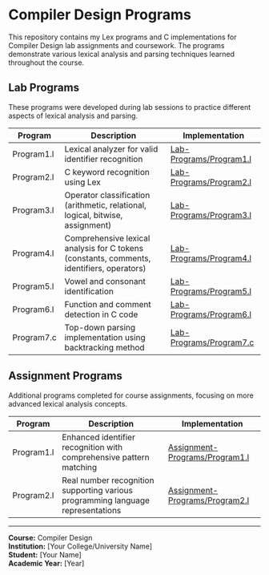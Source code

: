 # Compiler Design Programs

This repository contains my Lex programs and C implementations for Compiler Design lab assignments and coursework. The programs demonstrate various lexical analysis and parsing techniques learned throughout the course.

## Lab Programs

These programs were developed during lab sessions to practice different aspects of lexical analysis and parsing.

| Program | Description | Implementation |
|---------|-------------|----------------|
| Program1.l   | Lexical analyzer for valid identifier recognition | [Lab-Programs/Program1.l](Lab-Programs/Program1.l) |
| Program2.l   | C keyword recognition using Lex | [Lab-Programs/Program2.l](Lab-Programs/Program2.l) |
| Program3.l   | Operator classification (arithmetic, relational, logical, bitwise, assignment) | [Lab-Programs/Program3.l](Lab-Programs/Program3.l) |
| Program4.l   | Comprehensive lexical analysis for C tokens (constants, comments, identifiers, operators) | [Lab-Programs/Program4.l](Lab-Programs/Program4.l) |
| Program5.l   | Vowel and consonant identification | [Lab-Programs/Program5.l](Lab-Programs/Program5.l) |
| Program6.l   | Function and comment detection in C code | [Lab-Programs/Program6.l](Lab-Programs/Program6.l) |
| Program7.c   | Top-down parsing implementation using backtracking method | [Lab-Programs/Program7.c](Lab-Programs/Program7.c) |

## Assignment Programs

Additional programs completed for course assignments, focusing on more advanced lexical analysis concepts.

| Program | Description | Implementation |
|---------|-------------|----------------|
| Program1.l   | Enhanced identifier recognition with comprehensive pattern matching | [Assignment-Programs/Program1.l](Assignment-Programs/Program1.l) |
| Program2.l   | Real number recognition supporting various programming language representations | [Assignment-Programs/Program2.l](Assignment-Programs/Program2.l) |

---

**Course:** Compiler Design  
**Institution:** [Your College/University Name]  
**Student:** [Your Name]  
**Academic Year:** [Year]
